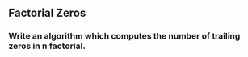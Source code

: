 ## Factorial Zeros

### Write an algorithm which computes the number of trailing zeros in n factorial.


